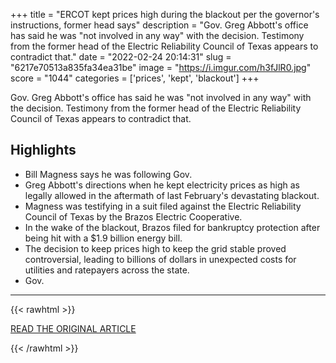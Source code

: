 +++
title = "ERCOT kept prices high during the blackout per the governor's instructions, former head says"
description = "Gov. Greg Abbott's office has said he was \"not involved in any way\" with the decision. Testimony from the former head of the Electric Reliability Council of Texas appears to contradict that."
date = "2022-02-24 20:14:31"
slug = "6217e70513a835fa34ea31be"
image = "https://i.imgur.com/h3fJlR0.jpg"
score = "1044"
categories = ['prices', 'kept', 'blackout']
+++

Gov. Greg Abbott's office has said he was \"not involved in any way\" with the decision. Testimony from the former head of the Electric Reliability Council of Texas appears to contradict that.

## Highlights

- Bill Magness says he was following Gov.
- Greg Abbott's directions when he kept electricity prices as high as legally allowed in the aftermath of last February's devastating blackout.
- Magness was testifying in a suit filed against the Electric Reliability Council of Texas by the Brazos Electric Cooperative.
- In the wake of the blackout, Brazos filed for bankruptcy protection after being hit with a $1.9 billion energy bill.
- The decision to keep prices high to keep the grid stable proved controversial, leading to billions of dollars in unexpected costs for utilities and ratepayers across the state.
- Gov.

---

{{< rawhtml >}}
  <p class="article-category">
    <a target="_blank" href="https://www.kut.org/energy-environment/2022-02-23/ercot-kept-prices-high-during-the-blackout-per-the-governors-instructions-former-head-says">READ THE ORIGINAL ARTICLE</a>
  </p>
{{< /rawhtml >}}
